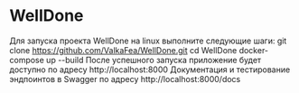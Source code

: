 # WellDone
Для запуска проекта WellDone на linux выполните следующие шаги:
git clone https://github.com/ValkaFea/WellDone.git
cd WellDone
docker-compose up --build
После успешного запуска приложение будет доступно по адресу http://localhost:8000
Документация и тестирование эндпоинтов в Swagger по адресу http://localhost:8000/docs
